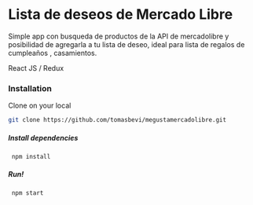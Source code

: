 # Lista de deseos de Mercado Libre
Simple app con busqueda de productos de la API de mercadolibre y posibilidad de agregarla a tu lista de deseo, ideal para lista de regalos de cumpleaños , casamientos.

React JS / Redux 

### Installation

Clone on your local 
```sh
git clone https://github.com/tomasbevi/megustamercadolibre.git
```

<h5>Install dependencies </h5>
<code> npm install</code>

<h5>Run! </h5>
<code> npm start</code>
